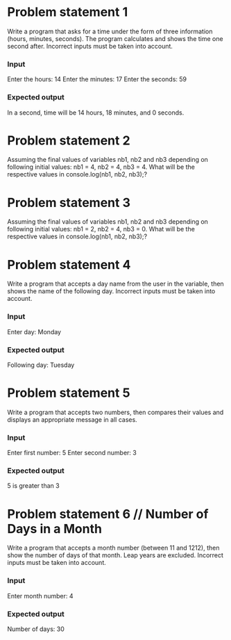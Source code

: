 # Problem statement 1
Write a program that asks for a time under the form of three information (hours, minutes, seconds). 
The program calculates and shows the time one second after. Incorrect inputs must be taken into account.

### Input
Enter the hours: 14
Enter the minutes: 17
Enter the seconds: 59

### Expected output
In a second, time will be 14 hours, 18 minutes, and 0 seconds.

# Problem statement 2
Assuming the final values of variables nb1, nb2 and nb3 depending on following initial values: nb1 = 4, nb2 = 4, nb3 = 4.
What will be the respective values in console.log(nb1, nb2, nb3);?

# Problem statement 3
Assuming the final values of variables nb1, nb2 and nb3 depending on following initial values: nb1 = 2, nb2 = 4, nb3 = 0.
What will be the respective values in console.log(nb1, nb2, nb3);?

# Problem statement 4
Write a program that accepts a day name from the user in the variable, then shows the name of the following day. 
Incorrect inputs must be taken into account.

### Input
Enter day: Monday

### Expected output
Following day: Tuesday

# Problem statement 5
Write a program that accepts two numbers, then compares their values and displays an appropriate message in all cases.

### Input
Enter first number: 5
Enter second number: 3

### Expected output
5 is greater than 3

# Problem statement 6 // Number of Days in a Month
Write a program that accepts a month number (between 11 and 1212), then show the number of days of that month. 
Leap years are excluded. Incorrect inputs must be taken into account.

### Input
Enter month number: 4

### Expected output
Number of days: 30

